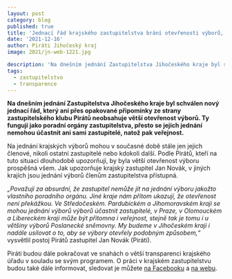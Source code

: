 ```yaml
---
layout: post
category: blog
published: true
title: 'Jednací řád krajského zastupitelstva brání otevřenosti výborů, jejich jednání se nemohou účastnit ani sami zastupitelé'
date: '2021-12-16'
author: Piráti Jihočeský kraj
image: 2021/jn-web-1221.jpg

description: 'Na dnešním jednání Zastupitelstva Jihočeského kraje byl schválen nový jednací řád, který ani přes opakované připomínky ze strany zastupitelského klubu Pirátů neobsahuje větší otevřenost výborů. Ty fungují jako poradní orgány zastupitelstva, přesto se jejich jednání nemohou účastnit ani sami zastupitelé, natož pak veřejnost.'
tags:
  - zastupitelstvo
  - transparence
---
```

**Na dnešním jednání Zastupitelstva Jihočeského kraje byl schválen nový jednací řád, který ani přes opakované připomínky ze strany zastupitelského klubu Pirátů neobsahuje větší otevřenost výborů. Ty fungují jako poradní orgány zastupitelstva, přesto se jejich jednání nemohou účastnit ani sami zastupitelé, natož pak veřejnost.**

Na jednání krajských výborů mohou v současné době stále jen jejich členové, nikoli ostatní zastupitelé nebo kdokoli další. Podle Pirátů, kteří na tuto situaci dlouhodobě upozorňují, by byla větší otevřenost výboru prospěšná všem. Jak upozorňuje krajský zastupitel Jan Novák, v jiných krajích jsou jednání výborů členům zastupitelstva přístupná.

*„Považuji za absurdní, že zastupitel nemůže jít na jednání výboru jakožto vlastního poradního orgánu. Jiné kraje nám přitom ukazují, že otevřenost není překážkou. Ve Středočeském. Pardubickém a Jihomoravském kraji se mohou jednání výborů výborů účastnit zastupitelé, v Praze, v Olomouckém a Libereckém kraji může být přítomna i veřejnost, stejně tak je tomu i u většiny výborů Poslanecké sněmovny. My budeme v Jihočeském kraji i nadále usilovat o to, aby se výbory otevřely podobným způsobem,“* vysvětlil postoj Pirátů zastupitel Jan Novák (Piráti).

Piráti budou dále pokračovat ve snahách o větší transparenci krajského úřadu v souladu se svým programem. O práci v krajském zastupitelstvu budou také dále informovat, sledovat je můžete [na Facebooku](https://www.facebook.com/pirati.jck) a [na webu](https://jihocesky.pirati.cz/).
